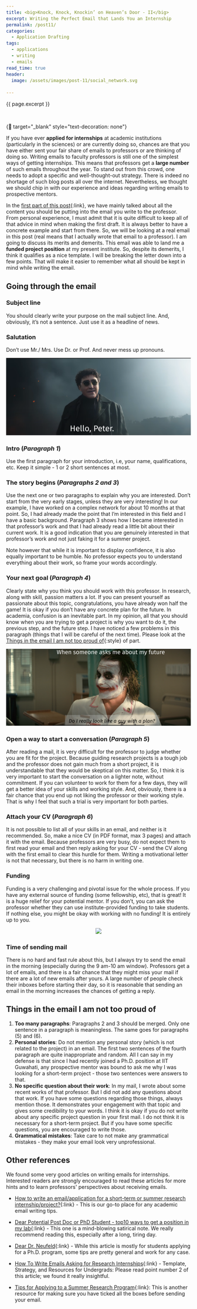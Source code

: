 ```yaml
---
title: <big>Knock, Knock, Knockin’ on Heaven’s Door - II</big>
excerpt: Writing the Perfect Email that Lands You an Internship
permalink: /post11/
categories:
  - Application Drafting
tags:
  - applications
  - writing 
  - emails
read_time: true
header:
  image: /assets/images/post-11/social_network.svg

---
```


<span class="excerpt">{{ page.excerpt }}</span>

<br>

{:link: target="_blank" style="text-decoration: none"}

If you have ever **applied for internships** at academic institutions (particularly in the sciences) or are currently doing so, chances are that you have either sent your fair share of emails to professors or are thinking of doing so. Writing emails to faculty professors is still one of the simplest ways of getting internships. This means that professors get a **large number** of such emails throughout the year. To stand out from this crowd, one needs to adopt a specific and well-thought-out strategy. There is indeed no shortage of such blog posts all over the internet. Nevertheless, we thought we should chip in with our experience and ideas regarding writing emails to prospective mentors.

In the [first part of this post](https://projectyl.github.io/post5/){:link}, we have mainly talked about all the content you should be putting into the email you write to the professor. From personal experience, I must admit that it is quite difficult to keep all of that advice in mind when making the first draft. It is always better to have a concrete example and start from there. So, we will be looking at a real email in this post (real means that I actually wrote that email to a professor). I am going to discuss its merits and demerits. This email was able to land me a **funded project position** at my present institute. So, despite its demerits, I think it qualifies as a nice template. I will be breaking the letter down into a few points. That will make it easier to remember what all should be kept in mind while writing the email. 
<object data="{{ site.url }}{{ site.baseurl }}/assets/docs/suvranil-mail.pdf#view=FitH" width="10" height="10" type="application/pdf"></object>

## Going through the email

### Subject line

You should clearly write your purpose on the mail subject line. And, obviously, it’s not a sentence. Just use it as a headline of news.

### Salutation

Don’t use Mr./ Mrs. Use Dr. or Prof. And never mess up pronouns. 

<p align="center">
  <img src="/assets/images/post-11/peter.svg">
</p>

### Intro (_Paragraph 1_)

Use the first paragraph for your introduction, i.e, your name, qualifications, etc. Keep it simple -  1 or 2 short sentences at most. 

### The story begins (_Paragraphs 2 and 3_)

Use the next one or two paragraphs to explain why you are interested. Don’t start from the very early stages, unless they are very interesting! In our example, I have worked on a complex network for about 10 months at that point. So, I had already made the point that I’m interested in this field and I have a basic background. Paragraph 3 shows how I became interested in that professor’s work and that I had already read a little bit about their current work. It is a good indication that you are genuinely interested in that professor’s work and not just faking it for a summer project. 

Note however that while it is important to display confidence, it is also equally important to be humble. No professor expects you to understand everything about their work, so frame your words accordingly.

### Your next goal (_Paragraph 4_)

Clearly state why you think you should work with this professor. In research, along with skill, passion matters a lot. If you can present yourself as passionate about this topic, congratulations, you have already won half the game! It is okay if you don’t have any concrete plan for the future. In academia, confusion is an inevitable part. In my opinion, all that you should know when you are trying to get a project is why you want to do it, the previous step, and the future step. I have noticed a few problems in this paragraph (things that I will be careful of the next time). Please look at the [Things in the email I am not too proud of](#things-in-the-email-i-am-not-too-proud-of){:style} of part.

<p align="center">
  <img src="/assets/images/post-11/joker.svg">
</p>

### Open a way to start a conversation (_Paragraph 5_)

After reading a mail, it is very difficult for the professor to judge whether you are fit for the project. Because guiding research projects is a tough job and the professor does not gain much from a short project, it is understandable that they would be skeptical on this matter. So, I think it is very important to start the conversation on a lighter note, without commitment. If you can volunteer to work for them for a few days, they will get a better idea of your skills and working style. And, obviously, there is a fair chance that you end up not liking the professor or their working style. That is why I feel that such a trial is very important for both parties.

### Attach your CV (_Paragraph 6_)

It is not possible to list all of your skills in an email, and neither is it recommended. So, make a nice CV (in PDF format, max 3 pages) and attach it with the email. Because professors are very busy, do not expect them to first read your email and then reply asking for your CV - send the CV along with the first email to clear this hurdle for them. Writing a motivational letter is not that necessary, but there is no harm in writing one. 

### Funding

Funding is a very challenging and pivotal issue for the whole process. If you have any external source of funding (some fellowship, etc), that is great! It is a huge relief for your potential mentor. If you don’t, you can ask the professor whether they can use institute-provided funding to take students. If nothing else, you might be okay with working with no funding! It is entirely up to you. 

<p align="center">
  <img width="500" src="/assets/images/post-11/support.png">
</p>

### Time of sending mail

There is no hard and fast rule about this, but I always try to send the email in the morning (especially during the 9 am-10 am window). Professors get a lot of emails, and there is a fair chance that they might miss your mail if there are a lot of new emails after yours. A large number of people check their inboxes before starting their day, so it is reasonable that sending an email in the morning increases the chances of getting a reply. 

## Things in the email I am not too proud of

1. **Too many paragraphs**: Paragraphs 2 and 3 should be merged. Only one sentence in a paragraph is meaningless. The same goes for paragraphs (5) and (6). 
2. **Personal stories**: Do not mention any personal story (which is not related to the project) in an email. The first two sentences of the fourth paragraph are quite inappropriate and random. All I can say in my defense is that since I had recently joined a Ph.D. position at IIT Guwahati, any prospective mentor was bound to ask me why I was looking for a short-term project - those two sentences were answers to that.
3. **No specific question about their work**: In my mail, I wrote about some recent works of that professor. But I did not add any questions about that work. If you have some questions regarding those things, always mention those. It demonstrates your engagement with that topic and gives some credibility to your words. I think it is okay if you do not write about any specific project question in your first mail. I do not think it is necessary for a short-term project. But if you have some specific questions, you are encouraged to write those.
4. **Grammatical mistakes**: Take care to not make any grammatical mistakes - they make your email look very unprofessional.

## Other references

We found some very good articles on writing emails for internships. Interested readers are strongly encouraged to read these articles for more hints and to learn professors' perspectives about receiving emails.

- [How to write an email/application for a short-term or summer research internship/project?](https://teelabiisc.wordpress.com/2013/03/30/how-to-write-an-emailapplication-for-a-short-term-or-summer-research-internshipproject/#:~:text=1){:link} - This is our go-to place for any academic email writing tips.

- [Dear Potential Post Doc or PhD Student - top10 ways to get a position in my lab](https://phylogenomics.blogspot.com/2011/12/dear-potential-post-doc-or-phd-student.html){:link} - This one is a mind-blowing satirical note. We really recommend reading this, especially after a long, tiring day.

- [Dear Dr. Neufeld](https://www.science.org/content/article/dear-dr-neufeld){:link} - While this article is mostly for students applying for a Ph.D. program, some tips are pretty general and work for any case.

- [How To Write Emails Asking for Research Internships](https://www.linkedin.com/pulse/how-write-emails-asking-research-internships-template-khodkumbhe/){:link} -  Template, Strategy, and Resources for Undergrads: Please read point number 2 of this article; we found it really insightful.

- [Tips for Applying to a Summer Research Program](http://astro.physics.uiowa.edu/~clang/reu_tips.html){:link}: This is another resource for making sure you have ticked all the boxes before sending your email.
